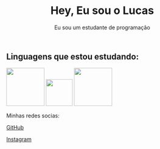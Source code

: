 <header>
    <h1>Hey, Eu sou o Lucas</h1>
    <p>Eu sou um estudante de programação</p>
</header>

<main>
    <article>
        <h2>Linguagens que estou estudando:</h2>
        <p>
        <img width="100px"  src="https://upload.wikimedia.org/wikipedia/commons/thumb/6/61/HTML5_logo_and_wordmark.svg/1200px-HTML5_logo_and_wordmark.svg.png">    
        <img width="70px"  src="https://wikiimg.tojsiabtv.com/wikipedia/commons/thumb/d/d5/CSS3_logo_and_wordmark.svg/1200px-CSS3_logo_and_wordmark.svg.png">        
        <img width="100px"  src="https://miro.medium.com/max/450/0*4tULZP6SMFXFHyc9.png">
        </p>
    </article>
</main>

<footer>
    <p>Minhas redes socias:</p>
    <article>
        <p> <a href="https://github.com/klucasnunes" target="_blank" rel="external">GitHub</a> </p>
        <p> <a href="https://Instagram.com/klucas.nunes" target="_blank" rel="external">Instagram</a> </p>
    </article>
</footer>

